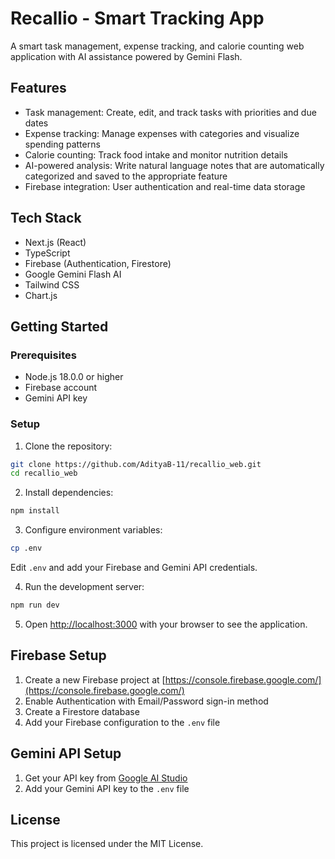 # Recallio - Smart Tracking App

A smart task management, expense tracking, and calorie counting web application with AI assistance powered by Gemini Flash.

## Features

- Task management: Create, edit, and track tasks with priorities and due dates
- Expense tracking: Manage expenses with categories and visualize spending patterns
- Calorie counting: Track food intake and monitor nutrition details
- AI-powered analysis: Write natural language notes that are automatically categorized and saved to the appropriate feature
- Firebase integration: User authentication and real-time data storage

## Tech Stack

- Next.js (React)
- TypeScript
- Firebase (Authentication, Firestore)
- Google Gemini Flash AI
- Tailwind CSS
- Chart.js

## Getting Started

### Prerequisites

- Node.js 18.0.0 or higher
- Firebase account
- Gemini API key

### Setup

1. Clone the repository:

```bash
git clone https://github.com/AdityaB-11/recallio_web.git
cd recallio_web
```

2. Install dependencies:

```bash
npm install
```

3. Configure environment variables:

```bash
cp .env
```

Edit `.env` and add your Firebase and Gemini API credentials.

4. Run the development server:

```bash
npm run dev
```

5. Open [http://localhost:3000](http://localhost:3000) with your browser to see the application.

## Firebase Setup

1. Create a new Firebase project at [https://console.firebase.google.com/](https://console.firebase.google.com/)
2. Enable Authentication with Email/Password sign-in method
3. Create a Firestore database
4. Add your Firebase configuration to the `.env` file

## Gemini API Setup

1. Get your API key from [Google AI Studio](https://makersuite.google.com/)
2. Add your Gemini API key to the `.env` file

## License

This project is licensed under the MIT License.
